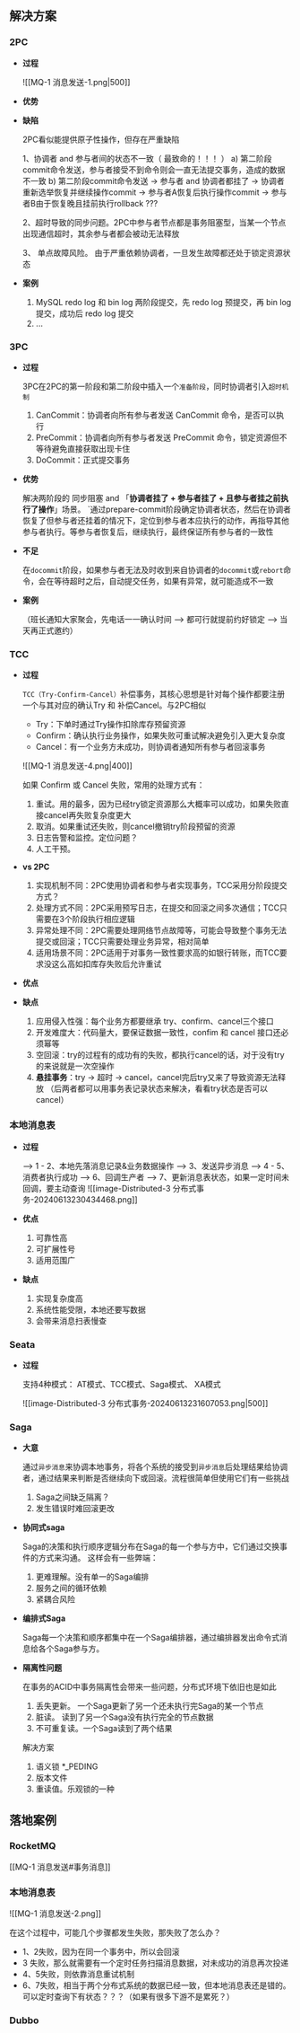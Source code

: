
## 解决方案

### 2PC

-  **过程**

	![[MQ-1 消息发送-1.png|500]]


-  **优势**


-  **缺陷**

	2PC看似能提供原子性操作，但存在严重缺陷
	
	1、协调者 and 参与者间的状态不一致（ 最致命的！！！ ）
		a)  第二阶段commit命令发送，参与者接受不到命令则会一直无法提交事务，造成的数据不一致 
		b) 第二阶段commit命令发送 -> 参与者 and 协调者都挂了 -> 协调者重新选举恢复并继续操作commit 
		-> 参与者A恢复后执行操作commit -> 参与者B由于恢复晚且挂前执行rollback ???
	
	2、超时导致的同步问题。2PC中参与者节点都是事务阻塞型，当某一个节点出现通信超时，其余参与者都会被动无法释放
	
	3、 单点故障风险。 由于严重依赖协调者，一旦发生故障都还处于锁定资源状态

-  **案例**

	1.  MySQL redo log 和 bin log 两阶段提交，先 redo log 预提交，再 bin log 提交，成功后 redo log 提交
	2.  ... 

### 3PC

-  **过程**
  
	3PC在2PC的第一阶段和第二阶段中插入一个`准备阶段`，同时协调者引入`超时机制`
	
	1.  CanCommit：协调者向所有参与者发送 CanCommit 命令，是否可以执行
	2.  PreCommit：协调者向所有参与者发送 PreCommit 命令，锁定资源但不等待避免直接获取出现卡住
	3.  DoCommit：正式提交事务


-  **优势**

	解决两阶段的 同步阻塞 and 「**协调者挂了 + 参与者挂了 + 且参与者挂之前执行了操作**」场景。
	`通过prepare-commit阶段确定协调者状态，然后在协调者恢复了但参与者还挂着的情况下，定位到参与者本应执行的动作，再指导其他参与者执行。等参与者恢复后，继续执行，最终保证所有参与者的一致性

-  **不足**

	在`docommit`阶段，如果参与者无法及时收到来自协调者的`docommit`或`rebort`命令，会在等待超时之后，自动提交任务，如果有异常，就可能造成不一致

-  **案例**

	（班长通知大家聚会，先电话一一确认时间 --> 都可行就提前约好锁定 --> 当天再正式邀约）

### TCC

-  **过程**
	
	`TCC（Try-Confirm-Cancel）`补偿事务，其核心思想是针对每个操作都要注册一个与其对应的确认Try 和 补偿Cancel。与2PC相似
	-  Try：下单时通过Try操作扣除库存预留资源
	-  Confirm：确认执行业务操作，如果失败可重试解决避免引入更大复杂度
	-  Cancel：有一个业务方未成功，则协调者通知所有参与者回滚事务
	  
	![[MQ-1 消息发送-4.png|400]]
	
	如果 Confirm 或 Cancel 失败，常用的处理方式有：
	1.  重试。用的最多，因为已经try锁定资源那么大概率可以成功，如果失败直接cancel再失败复杂度更大
	2.  取消。如果重试还失败，则cancel撤销try阶段预留的资源
	3.  日志告警和监控。定位问题？
	4.  人工干预。

-  **vs 2PC**

	1.  实现机制不同：2PC使用协调者和参与者实现事务，TCC采用分阶段提交方式？
	2.  处理方式不同：2PC采用预写日志，在提交和回滚之间多次通信；TCC只需要在3个阶段执行相应逻辑
	3.  异常处理不同：2PC需要处理网络节点故障等，可能会导致整个事务无法提交或回滚；TCC只需要处理业务异常，相对简单
	4.  适用场景不同：2PC适用于对事务一致性要求高的如银行转账，而TCC要求没这么高如扣库存失败后允许重试

-  **优点**


-  **缺点**
	1.  应用侵入性强：每个业务方都要继承 try、confirm、cancel三个接口
	2.  开发难度大：代码量大，要保证数据一致性，confim 和 cancel 接口还必须幂等
	3.  空回滚：try的过程有的成功有的失败，都执行cancel的话，对于没有try的来说就是一次空操作
	4.  **悬挂事务**：try -> 超时 -> cancel，cancel完后try又来了导致资源无法释放
	   （后两者都可以用事务表记录状态来解决，看看try状态是否可以cancel）


### 本地消息表

-  **过程**

	--> 1 - 2、本地先落消息记录&业务数据操作
	--> 3、发送异步消息 
	--> 4 - 5、消费者执行成功 
	--> 6、回调生产者 
	--> 7、更新消息表状态，如果一定时间未回调，要主动查询
	![[image-Distributed-3 分布式事务-20240613230434468.png]]

-  **优点**

	1.  可靠性高
	2.  可扩展性号
	3.  适用范围广

-  **缺点**

	1.  实现复杂度高
	2.  系统性能受限，本地还要写数据
	3.  会带来消息扫表慢查

### Seata

-  **过程**

	支持4种模式： AT模式、TCC模式、Saga模式、 XA模式
	
	![[image-Distributed-3 分布式事务-20240613231607053.png|500]]


### Saga

-  **大意**

	通过`异步消息`来协调本地事务，将各个系统的接受到`异步消息`后处理结果给协调者，通过结果来判断是否继续向下或回滚。流程很简单但使用它们有一些挑战
	1.  Saga之间缺乏隔离？
	2.  发生错误时难回滚更改

- **协同式saga**
  
	Saga的决策和执行顺序逻辑分布在Saga的每一个参与方中，它们通过交换事件的方式来沟通。
	 这样会有一些弊端：
	1.  更难理解。没有单一的Saga编排
	2.  服务之间的循环依赖
	3.  紧耦合风险

- **编排式Saga**
  
	Saga每一个决策和顺序都集中在一个Saga编排器，通过编排器发出命令式消息给各个Saga参与方。

-  **隔离性问题**
  
	在事务的ACID中事务隔离性会带来一些问题，分布式环境下依旧也是如此
	1. 丢失更新。 一个Saga更新了另一个还未执行完Saga的某一个节点
	2. 脏读。 读到了另一个Saga没有执行完全的节点数据
	3. 不可重复读。一个Saga读到了两个结果
	   
	解决方案
	1. 语义锁 *_PEDING
	2. 版本文件
	3. 重读值。乐观锁的一种


## 落地案例
### RocketMQ

[[MQ-1 消息发送#事务消息]]

### 本地消息表

![[MQ-1 消息发送-2.png]]

在这个过程中，可能几个步骤都发生失败，那失败了怎么办？
 -  1、2失败，因为在同一个事务中，所以会回滚
 -  3 失败，那么就需要有一个定时任务扫描消息数据，对未成功的消息再次投递
 -  4、5失败，则依靠消息重试机制
 -  6、7失败，相当于两个分布式系统的数据已经一致，但本地消息表还是错的。可以定时查询下有状态？？？（如果有很多下游不是累死？）


### Dubbo